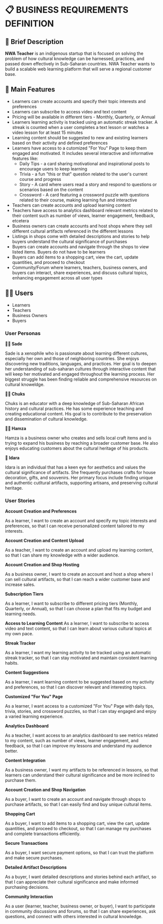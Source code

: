 # 📋 BUSINESS REQUIREMENTS DEFINITION

## 📝 Brief Description
**NWA Teacher** is an indigenous startup that is focused on solving the problem of how cultural knowledge can be harnessed, practices, and passed down effectively in Sub-Saharan countries. NWA Teacher wants to build a scalable web learning platform that will serve a regional customer base.

## 🧰 Main Features
* Learners can create accounts and specify their topic interests and preferences
* Learners can subscribe to access video and text content
* Pricing will be available in different tiers - Monthly, Quarterly, or Annual
* Learners learning activity is tracked using an automatic streak tracker. A streak is counted when a user completes a text lesson or watches a video lesson for at least 15 minutes
* Learning content should be suggested to new and existing learners based on their activity and defined preferences
* Learners have access to a cutomized "For You" Page to keep them engaged and motivated. It includes several interactive and informative features like:
  - Daily Tips - a card sharing motivational and inspirational posts to encourage users to keep learning
  - Trivia - a fun "this or that" question related to the user's current course and progress
  - Story - A card where users read a story and respond to questions or scenarios based on the content
  - Crossword - A card featuring a crossword puzzle with questions related to their course, making learning fun and interactive 
* Teachers can create accounts and upload learning content
* Teachers have access to analytics dashboard relevant metrics related to their content such as number of views, learner engagement, feedback, etcetera
* Business owners can create accounts and host shops where they sell different cultural artifacts referenced in the different lessons
* Listings in shops come with detailed descriptions and stories to help buyers understand the cultural significance of purchases
* Buyers can create accounts and navigate through the shops to view listed items. Buyers do not have to be learners
* Buyers can add items to a shopping cart, view the cart, update quantities, and proceed to checkout
* Community/Forum where learners, teachers, business owners, and buyers can interact, share experiences, and discuss cultural topics, enhancing engagement across all user types

## 👩‍💻 Users
* Learners
* Teachers
* Business Owners
* Buyers

### User Personas
**🧑‍🎓 Sade**

Sade is a xenophile who is passionate about learning different cultures, especially her own and those of neighboring countries. She enjoys discovering new traditions, languages, and practices. Her goal is to deepen her understanding of sub-saharan cultures through interactive content that will keep her motivated and engaged throughout the learning process. Her biggest struggle has been finding reliable and comprehensive resources on cultural knoweldge.

**🧑‍🏫 Chuks**

Chuks is an educator with a deep knowledge of Sub-Saharan African history and cultural practices. He has some experience teaching and creating educational content. His goal is to contribute to the preservation and dissemination of cultural knowledge.

**🧑‍🎨 Hamza**

Hamza is a business owner who creates and sells local craft items and is trying to expand his business by reaching a broader customer base. He also enjoys educating customers about the cultural heritage of his products.

**🛒 Idara**

Idara is an individual that has a keen eye for aesthetics and values the cultural significance of artifacts. She frequently purchases crafts for house decoration, gifts, and souvenirs. Her primary focus include finding unique and authentic cutltural artifacts, supporting artisans, and preserving cultural heritage.

### User Stories
**Account Creation and Preferences** 

As a learner, I want to create an account and specify my topic interests and preferences, so that I can receive personalized content tailored to my interests.

**Account Creation and Content Upload**

As a teacher, I want to create an account and upload my learning content, so that I can share my knowledge with a wider audience.

**Account Creation and Shop Hosting**

As a business owner, I want to create an account and host a shop where I can sell cultural artifacts, so that I can reach a wider customer base and increase sales.

**Subscription Tiers**

As a learner, I want to subscribe to different pricing tiers (Monthly, Quarterly, or Annual), so that I can choose a plan that fits my budget and learning needs.

**Access to Learning Content**
As a learner, I want to subscribe to access video and text content, so that I can learn about various cultural topics at my own pace.

**Streak Tracker**

As a learner, I want my learning activity to be tracked using an automatic streak tracker, so that I can stay motivated and maintain consistent learning habits.

**Content Suggestions**

As a learner, I want learning content to be suggested based on my activity and preferences, so that I can discover relevant and interesting topics.

**Customized "For You" Page**

As a learner, I want access to a customized "For You" Page with daily tips, trivia, stories, and crossword puzzles, so that I can stay engaged and enjoy a varied learning experience.

**Analytics Dashboard**

As a teacher, I want access to an analytics dashboard to see metrics related to my content, such as number of views, learner engagement, and feedback, so that I can improve my lessons and understand my audience better.

**Content Integration**

As a business owner, I want my artifacts to be referenced in lessons, so that learners can understand their cultural significance and be more inclined to purchase them.

**Account Creation and Shop Navigation**

As a buyer, I want to create an account and navigate through shops to purchase artifacts, so that I can easily find and buy unique cultural items.

**Shopping Cart**

As a buyer, I want to add items to a shopping cart, view the cart, update quantities, and proceed to checkout, so that I can manage my purchases and complete transactions efficiently.

**Secure Transactions**

As a buyer, I want secure payment options, so that I can trust the platform and make secure purchases.

**Detailed Artifact Descriptions**

As a buyer, I want detailed descriptions and stories behind each artifact, so that I can appreciate their cultural significance and make informed purchasing decisions.

**Community Interaction**

As a user (learner, teacher, business owner, or buyer), I want to participate in community discussions and forums, so that I can share experiences, ask questions, and connect with others interested in cultural knowledge.
